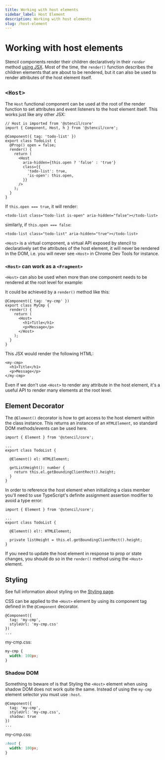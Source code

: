 ```yaml
---
title: Working with host elements
sidebar_label: Host Element
description: Working with host elements
slug: /host-element
---
```


# Working with host elements

Stencil components render their children declaratively in their `render` method [using JSX](./templating-and-jsx.md). Most of the time, the `render()` function describes the children elements that are about to be rendered, but it can also be used to render attributes of the host element itself.

## `<Host>`

The `Host` functional component can be used at the root of the render function to set attributes and event listeners to the host element itself. This works just like any other JSX:

```tsx
// Host is imported from '@stencil/core'
import { Component, Host, h } from '@stencil/core';

@Component({ tag: 'todo-list' })
export class TodoList {
  @Prop() open = false;
  render() {
    return (
      <Host
        aria-hidden={this.open ? 'false' : 'true'}
        class={{
          'todo-list': true,
          'is-open': this.open,
        }}
      />
    );
  }
}
```

If `this.open === true`, it will render:

```tsx
<todo-list class="todo-list is-open" aria-hidden="false"></todo-list>
```

similarly, if `this.open === false`:

```tsx
<todo-list class="todo-list" aria-hidden="true"></todo-list>
```

`<Host>` is a virtual component, a virtual API exposed by stencil to declaratively set the attributes of the host element, it will never be rendered in the DOM, i.e. you will never see `<Host>` in Chrome Dev Tools for instance.

### `<Host>` can work as a `<Fragment>`

`<Host>` can also be used when more than one component needs to be rendered at the root level for example:

It could be achieved by a `render()` method like this:

```tsx
@Component({ tag: 'my-cmp' })
export class MyCmp {
  render() {
    return (
      <Host>
        <h1>Title</h1>
        <p>Message</p>
      </Host>
    );
  }
}
```

This JSX would render the following HTML:

```markup
<my-cmp>
  <h1>Title</h1>
  <p>Message</p>
</my-cmp>
```

Even if we don't use `<Host>` to render any attribute in the host element, it's a useful API to render many elements at the root level.

## Element Decorator

The `@Element()` decorator is how to get access to the host element within the class instance. This returns an instance of an `HTMLElement`, so standard DOM methods/events can be used here.

```tsx
import { Element } from '@stencil/core';

...
export class TodoList {

  @Element() el: HTMLElement;

  getListHeight(): number {
    return this.el.getBoundingClientRect().height;
  }
}
```

In order to reference the host element when initializing a class member you'll need to use TypeScript's definite assignment assertion modifier to avoid a
type error:

```tsx
import { Element } from '@stencil/core';

...
export class TodoList {

  @Element() el!: HTMLElement;

  private listHeight = this.el.getBoundingClientRect().height;
}
```

If you need to update the host element in response to prop or state changes, you should do so in the `render()` method using the `<Host>` element.

## Styling

See full information about styling on the [Styling page](./styling.md#shadow-dom-in-stencil).

CSS can be applied to the `<Host>` element by using its component tag defined in the `@Component` decorator.

```tsx
@Component({
  tag: 'my-cmp',
  styleUrl: 'my-cmp.css'
})
...
```

my-cmp.css:

```css
my-cmp {
  width: 100px;
}
```

### Shadow DOM

Something to beware of is that Styling the `<Host>` element when using shadow DOM does not work quite the same. Instead of using the `my-cmp` element selector you must use `:host`.

```tsx
@Component({
  tag: 'my-cmp',
  styleUrl: 'my-cmp.css',
  shadow: true
})
...
```

my-cmp.css:

```css
:host {
  width: 100px;
}
```
